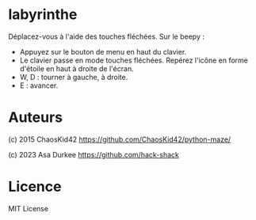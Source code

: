 # labyrinthe
Déplacez-vous à l'aide des touches fléchées.
Sur le beepy :
  * Appuyez sur le bouton de menu en haut du clavier.
  * Le clavier passe en mode touches fléchées. Repérez l'icône en forme d'étoile en haut à droite de l'écran.
  * W, D : tourner à gauche, à droite.
  * E : avancer.

# Auteurs
(c) 2015 ChaosKid42
https://github.com/ChaosKid42/python-maze/

(c) 2023 Asa Durkee
https://github.com/hack-shack

# Licence
MIT License